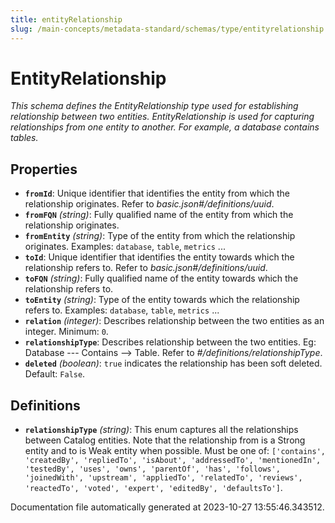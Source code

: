 ```yaml
---
title: entityRelationship
slug: /main-concepts/metadata-standard/schemas/type/entityrelationship
---
```


# EntityRelationship

*This schema defines the EntityRelationship type used for establishing relationship between two entities. EntityRelationship is used for capturing relationships from one entity to another. For example, a database contains tables.*

## Properties

- **`fromId`**: Unique identifier that identifies the entity from which the relationship originates. Refer to *basic.json#/definitions/uuid*.
- **`fromFQN`** *(string)*: Fully qualified name of the entity from which the relationship originates.
- **`fromEntity`** *(string)*: Type of the entity from which the relationship originates. Examples: `database`, `table`, `metrics` ...
- **`toId`**: Unique identifier that identifies the entity towards which the relationship refers to. Refer to *basic.json#/definitions/uuid*.
- **`toFQN`** *(string)*: Fully qualified name of the entity towards which the relationship refers to.
- **`toEntity`** *(string)*: Type of the entity towards which the relationship refers to. Examples: `database`, `table`, `metrics` ...
- **`relation`** *(integer)*: Describes relationship between the two entities as an integer. Minimum: `0`.
- **`relationshipType`**: Describes relationship between the two entities. Eg: Database --- Contains --> Table. Refer to *#/definitions/relationshipType*.
- **`deleted`** *(boolean)*: `true` indicates the relationship has been soft deleted. Default: `False`.
## Definitions

- **`relationshipType`** *(string)*: This enum captures all the relationships between Catalog entities. Note that the relationship from is a Strong entity and to is Weak entity when possible. Must be one of: `['contains', 'createdBy', 'repliedTo', 'isAbout', 'addressedTo', 'mentionedIn', 'testedBy', 'uses', 'owns', 'parentOf', 'has', 'follows', 'joinedWith', 'upstream', 'appliedTo', 'relatedTo', 'reviews', 'reactedTo', 'voted', 'expert', 'editedBy', 'defaultsTo']`.


Documentation file automatically generated at 2023-10-27 13:55:46.343512.
